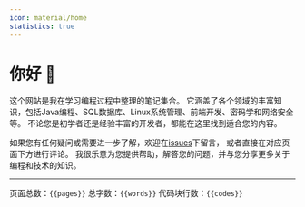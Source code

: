 ```yaml
---
icon: material/home
statistics: true
---
```


# 你好 👋

这个网站是我在学习编程过程中整理的笔记集合。
它涵盖了各个领域的丰富知识，包括Java编程、SQL数据库、Linux系统管理、前端开发、密码学和网络安全等。
不论您是初学者还是经验丰富的开发者，都能在这里找到适合您的内容。

如果您有任何疑问或需要进一步了解，欢迎在<a href="https://github.com/luguosong/programming-notes/issues">issues</a>下留言，
或者直接在对应页面下方进行评论。
我很乐意为您提供帮助，解答您的问题，并与您分享更多关于编程和技术的知识。

---

页面总数：`{{pages}}` 总字数：`{{words}}` 代码块行数：`{{codes}}`
